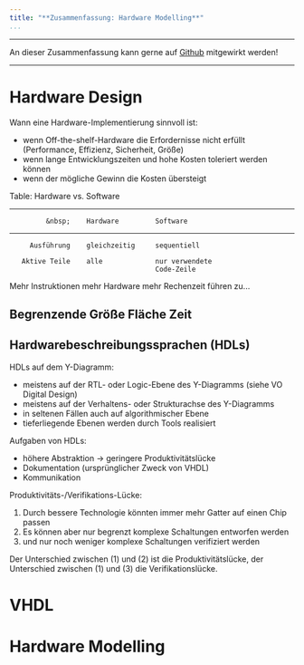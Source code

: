 ```yaml
---
title: "**Zusammenfassung: Hardware Modelling**"
...
```


---

An dieser Zusammenfassung kann gerne auf [Github](https://github.com/cornhead/zusammenfassungen.git) mitgewirkt werden!

---


# Hardware Design

Wann eine Hardware-Implementierung sinnvoll ist:

* wenn Off-the-shelf-Hardware die Erfordernisse nicht erfüllt (Performance, Effizienz, Sicherheit, Größe)
* wenn lange Entwicklungszeiten und hohe Kosten toleriert werden können
* wenn der mögliche Gewinn die Kosten übersteigt



Table: Hardware vs. Software

------------------------------------------------------
             &nbsp;    Hardware         Software      
-------------------    --------         --------      
         Ausführung    gleichzeitig     sequentiell

       Aktive Teile    alle             nur verwendete
                                        Code-Zeile
      
 Mehr Instruktionen    mehr Hardware    mehr Rechenzeit
       führen zu...
      
  Begrenzende Größe    Fläche           Zeit
-------------------------------------------------------


## Hardwarebeschreibungssprachen (HDLs)

HDLs auf dem Y-Diagramm:

* meistens auf der RTL- oder Logic-Ebene des Y-Diagramms (siehe VO Digital Design)
* meistens auf der Verhaltens- oder Strukturachse des Y-Diagramms
* in seltenen Fällen auch auf algorithmischer Ebene
* tieferliegende Ebenen werden durch Tools realisiert

Aufgaben von HDLs:

* höhere Abstraktion &rarr; geringere Produktivitätslücke
* Dokumentation (ursprünglicher Zweck von VHDL)
* Kommunikation

Produktivitäts-/Verifikations-Lücke:

1. Durch bessere Technologie könnten immer mehr Gatter auf einen Chip passen
2. Es können aber nur begrenzt komplexe Schaltungen entworfen werden
3. und nur noch weniger komplexe Schaltungen verifiziert werden

Der Unterschied zwischen (1) und (2) ist die Produktivitätslücke, der Unterschied zwischen (1) und (3) die Verifikationslücke.



# VHDL



# Hardware Modelling
